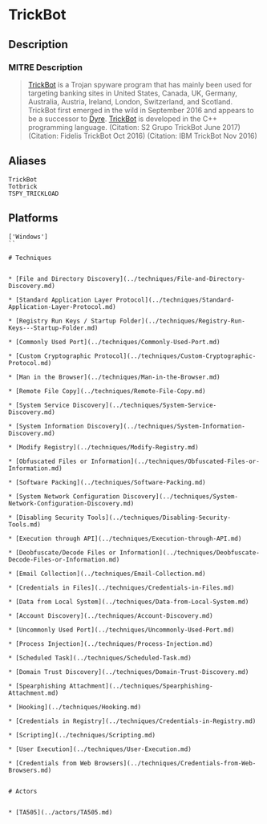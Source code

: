 
# TrickBot

## Description

### MITRE Description

> [TrickBot](https://attack.mitre.org/software/S0266) is a Trojan spyware program that has mainly been used for targeting banking sites in United States, Canada, UK, Germany, Australia, Austria, Ireland, London, Switzerland, and Scotland. TrickBot first emerged in the wild in September 2016 and appears to be a successor to [Dyre](https://attack.mitre.org/software/S0024). [TrickBot](https://attack.mitre.org/software/S0266) is developed in the C++ programming language. (Citation: S2 Grupo TrickBot June 2017) (Citation: Fidelis TrickBot Oct 2016) (Citation: IBM TrickBot Nov 2016)

## Aliases

```
TrickBot
Totbrick
TSPY_TRICKLOAD
```

## Platforms

```
['Windows']
``

# Techniques


* [File and Directory Discovery](../techniques/File-and-Directory-Discovery.md)

* [Standard Application Layer Protocol](../techniques/Standard-Application-Layer-Protocol.md)
    
* [Registry Run Keys / Startup Folder](../techniques/Registry-Run-Keys---Startup-Folder.md)
    
* [Commonly Used Port](../techniques/Commonly-Used-Port.md)
    
* [Custom Cryptographic Protocol](../techniques/Custom-Cryptographic-Protocol.md)
    
* [Man in the Browser](../techniques/Man-in-the-Browser.md)
    
* [Remote File Copy](../techniques/Remote-File-Copy.md)
    
* [System Service Discovery](../techniques/System-Service-Discovery.md)
    
* [System Information Discovery](../techniques/System-Information-Discovery.md)
    
* [Modify Registry](../techniques/Modify-Registry.md)
    
* [Obfuscated Files or Information](../techniques/Obfuscated-Files-or-Information.md)
    
* [Software Packing](../techniques/Software-Packing.md)
    
* [System Network Configuration Discovery](../techniques/System-Network-Configuration-Discovery.md)
    
* [Disabling Security Tools](../techniques/Disabling-Security-Tools.md)
    
* [Execution through API](../techniques/Execution-through-API.md)
    
* [Deobfuscate/Decode Files or Information](../techniques/Deobfuscate-Decode-Files-or-Information.md)
    
* [Email Collection](../techniques/Email-Collection.md)
    
* [Credentials in Files](../techniques/Credentials-in-Files.md)
    
* [Data from Local System](../techniques/Data-from-Local-System.md)
    
* [Account Discovery](../techniques/Account-Discovery.md)
    
* [Uncommonly Used Port](../techniques/Uncommonly-Used-Port.md)
    
* [Process Injection](../techniques/Process-Injection.md)
    
* [Scheduled Task](../techniques/Scheduled-Task.md)
    
* [Domain Trust Discovery](../techniques/Domain-Trust-Discovery.md)
    
* [Spearphishing Attachment](../techniques/Spearphishing-Attachment.md)
    
* [Hooking](../techniques/Hooking.md)
    
* [Credentials in Registry](../techniques/Credentials-in-Registry.md)
    
* [Scripting](../techniques/Scripting.md)
    
* [User Execution](../techniques/User-Execution.md)
    
* [Credentials from Web Browsers](../techniques/Credentials-from-Web-Browsers.md)
    

# Actors


* [TA505](../actors/TA505.md)

